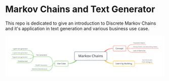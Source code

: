 # Markov Chains and Text Generator

This repo is dedicated to give an introduction to Discrete Markov Chains and it's application in text generation and various business use case.

![](https://github.com/Argaadya/markov-chain/blob/master/mind%20map.png)
